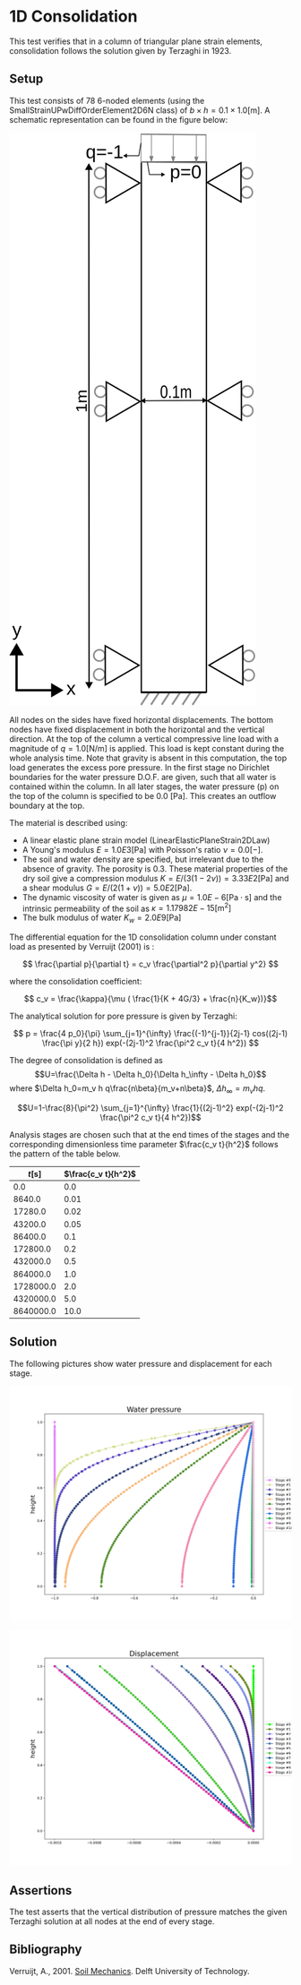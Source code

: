 # 1D Consolidation

This test verifies that in a column of triangular plane strain elements, consolidation follows the solution given by Terzaghi in 1923.

## Setup

This test consists of 78 6-noded elements (using the SmallStrainUPwDiffOrderElement2D6N class) of $b \times h = 0.1 \times 1.0 \mathrm{[m]}$. A
schematic representation can be found in the figure below:

![MeshStructure](MeshStructure.svg)

All nodes on the sides have fixed horizontal displacements. The bottom nodes have fixed displacement in both the horizontal and the vertical
direction. At the top of the column a vertical compressive line load with a magnitude of $q=1.0 \mathrm{[N/m]}$ is applied. This load is kept constant during the whole analysis time. Note that gravity is absent in this computation, the top load generates the excess pore pressure. In the first stage no Dirichlet boundaries for the water pressure D.O.F. are given, such that all water is contained within the column. In all later stages, the water pressure (p) on the top of the column is specified to be 0.0 [Pa]. This creates an outflow boundary at the top.

The material is described using:
-   A linear elastic plane strain model (LinearElasticPlaneStrain2DLaw)
-   A Young's modulus $E = 1.0E3 \mathrm{[Pa]}$ with Poisson's ratio $\nu = 0.0 \mathrm{[-]}$.
-   The soil and water density are specified, but irrelevant due to the absence of gravity. The porosity is 0.3.
These material properties of the dry soil give a compression modulus $K = E / (3(1-2\nu)) = 3.33E2 \mathrm{[Pa]}$ and a shear modulus $G = E / (2( 1 + \nu )) = 5.0E2 \mathrm{[Pa]}$.
-   The dynamic viscosity of water is given as $\mu = 1.0E-6 \mathrm{[Pa \cdot s]}$ and the intrinsic permeability of the soil as $\kappa = 1.17982E-15 \mathrm{[m^2]}$
-   The bulk modulus of water $K_w = 2.0E9 \mathrm{[Pa]}$

The differential equation for the 1D consolidation column under constant load as presented by Verruijt (2001) is :

$$ \frac{\partial p}{\partial t} = c_v \frac{\partial^2 p}{\partial y^2} $$

where the consolidation coefficient:

$$ c_v = \frac{\kappa}{\mu ( \frac{1}{K + 4G/3} + \frac{n}{K_w})}$$

The analytical solution for pore pressure is given by Terzaghi:

$$ p = \frac{4 p_0}{\pi} \sum_{j=1}^{\infty} \frac{(-1)^{j-1}}{2j-1} cos((2j-1) \frac{\pi y}{2 h}) exp(-(2j-1)^2 \frac{\pi^2 c_v t}{4 h^2}) $$

The degree of consolidation is defined as
$$U=\frac{\Delta h - \Delta h_0}{\Delta h_\infty - \Delta h_0}$$ where
$\Delta h_0=m_v h q\frac{n\beta}{m_v+n\beta}$, $\Delta h_\infty=m_v h q$.

$$U=1-\frac{8}{\pi^2} \sum_{j=1}^{\infty} \frac{1}{(2j-1)^2} exp(-(2j-1)^2 \frac{\pi^2 c_v t}{4 h^2})$$

Analysis stages are chosen such that at the end times of the stages and the corresponding dimensionless time parameter $\frac{c_v t}{h^2}$ follows the pattern of the table below.

| $t \mathrm{[s]}$ | $\frac{c_v t}{h^2}$ |
|------------------|---------------------|
| 0.0              | 0.0                 |
| 8640.0           | 0.01                |
| 17280.0          | 0.02                |
| 43200.0          | 0.05                |
| 86400.0          | 0.1                 |
| 172800.0         | 0.2                 |
| 432000.0         | 0.5                 |
| 864000.0         | 1.0                 |
| 1728000.0        | 2.0                 |
| 4320000.0        | 5.0                 |
| 8640000.0        | 10.0                |


## Solution

The following pictures show water pressure and displacement for each stage.

![WaterPressure](water_pressure.svg)

![Displacement](displacement.svg)

## Assertions

The test asserts that the vertical distribution of pressure matches the given Terzaghi solution at all nodes at the end of every stage.

## Bibliography
Verruijt, A., 2001. [Soil Mechanics](https://ocw.tudelft.nl/wp-content/uploads/SoilMechBook.pdf). Delft University of Technology.
